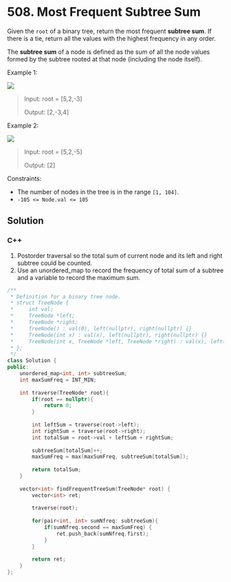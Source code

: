 # 508. Most Frequent Subtree Sum

Given the `root` of a binary tree, return the most frequent **subtree sum**. If there is a tie, return all the values with the highest frequency in any order.

The **subtree sum** of a node is defined as the sum of all the node values formed by the subtree rooted at that node (including the node itself).

Example 1:

![](https://assets.leetcode.com/uploads/2021/04/24/freq1-tree.jpg)

> Input: root = [5,2,-3]
> 
> Output: [2,-3,4]

Example 2:

![](https://assets.leetcode.com/uploads/2021/04/24/freq2-tree.jpg)

> Input: root = [5,2,-5]
> 
> Output: [2] 

Constraints:

* The number of nodes in the tree is in the range `[1, 104]`.
* `-105 <= Node.val <= 105`

## Solution

### C++

1. Postorder traversal so the total sum of current node and its left and right subtree could be counted.
2. Use an unordered_map to record the frequency of total sum of a subtree and a variable to record the maximum sum.
```C++
/**
 * Definition for a binary tree node.
 * struct TreeNode {
 *     int val;
 *     TreeNode *left;
 *     TreeNode *right;
 *     TreeNode() : val(0), left(nullptr), right(nullptr) {}
 *     TreeNode(int x) : val(x), left(nullptr), right(nullptr) {}
 *     TreeNode(int x, TreeNode *left, TreeNode *right) : val(x), left(left), right(right) {}
 * };
 */
class Solution {
public:
    unordered_map<int, int> subtreeSum;
    int maxSumFreq = INT_MIN;
    
    int traverse(TreeNode* root){
        if(root == nullptr){
            return 0;
        }
        
        int leftSum = traverse(root->left);
        int rightSum = traverse(root->right);
        int totalSum = root->val + leftSum + rightSum;
        
        subtreeSum[totalSum]++;
        maxSumFreq = max(maxSumFreq, subtreeSum[totalSum]);
        
        return totalSum;
    }
    
    vector<int> findFrequentTreeSum(TreeNode* root) {
        vector<int> ret;
        
        traverse(root);
        
        for(pair<int, int> sumNfreq: subtreeSum){
            if(sumNfreq.second == maxSumFreq) {
                ret.push_back(sumNfreq.first);        
            }
        }
        
        return ret;
    }
};
```
